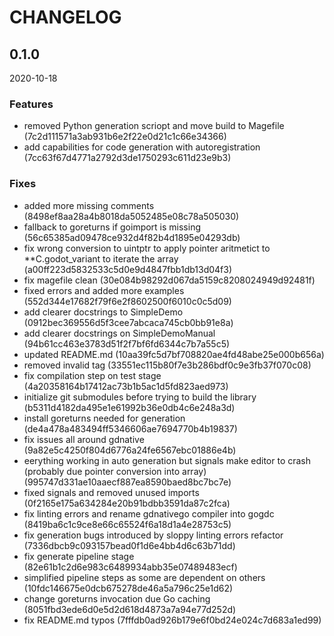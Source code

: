 # CHANGELOG

<!--- next entry here -->

## 0.1.0
2020-10-18

### Features

- removed Python generation scriopt and move build to Magefile (7c2d111571a3ab931b6e2f22e0d21c1c66e34366)
- add capabilities for code generation with autoregistration (7cc63f67d4771a2792d3de1750293c611d23e9b3)

### Fixes

- added more missing comments (8498ef8aa28a4b8018da5052485e08c78a505030)
- fallback to goreturns if goimport is missing (56c65385ad09478ce932d4f82b4d1895e04293db)
- fix wrong conversion to uintptr to apply pointer aritmetict to **C.godot_variant to iterate the array (a00ff223d5832533c5d0e9d4847fbb1db13d04f3)
- fix magefile clean (30e084b98292d067da5159c8208024949d92481f)
- fixed errors and added more examples (552d344e17682f79f6e2f8602500f6010c0c5d09)
- add clearer docstrings to SimpleDemo (0912bec369556d5f3cee7abcaca745cb0bb91e8a)
- add clearer docstrings on SimpleDemoManual (94b61cc463e3783d51f2f7bf6fd6344c7b7a55c5)
- updated README.md (10aa39fc5d7bf708820ae4fd48abe25e000b656a)
- removed invalid tag (33551ec115b80f7e3b286bdf0c9e3fb37f070c08)
- fix compilation step on test stage (4a20358164b17412ac73b1b5ac1d5fd823aed973)
- initialize git submodules before trying to build the library (b5311d4182da495e1e61992b36e0db4c6e248a3d)
- install goreturns needed for generation (de4a478a483494ff5346606ae7694770b4b19837)
- fix issues all around gdnative (9a82e5c4250f804d6776a24fe6567ebc01886e4b)
- eerything working in auto generation but signals make editor to crash (probably due pointer conversion into array) (995747d331ae10aaecf887ea8590baed8bc7bc7e)
- fixed signals and removed unused imports (0f2165e175a634284e20b91bdbb3591da87c2fca)
- fix linting errors and rename gdnativego compiler into gogdc (8419ba6c1c9ce8e66c65524f6a18d1a4e28753c5)
- fix generation bugs introduced by sloppy linting errors refactor (7336dbcb9c093157bead0f1d6e4bb4d6c63b71dd)
- fix generate pipeline stage (82e61b1c2d6e983c6489934abb35e07489483ecf)
- simplified pipeline steps as some are dependent on others (10fdc146675e0dcb675278de46a5a796c25e1d62)
- change goreturns invocation due Go caching (8051fbd3ede6d0e5d2d618d4873a7a94e77d252d)
- fix README.md typos (7fffdb0ad926b179e6f0bd24e024c7d683a1ed99)